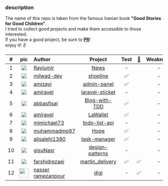 ### description

The name of this repo is taken from the famous Iranian book <b>"Good Stories for Good Children"</b>.</br>
I tried to collect good projects and make them accessible to those interested.</br>
If you have a good project, be sure to <b><ins>PR</ins></b>!</br>
enjoy it! ✌️

| #  |                                    pic                                    | Author                    |        Project         | Test | [🐳][dockerized] | Weakness | Strengths | 
|:--:|:-------------------------------------------------------------------------:|:--------------------------|:----------------------:|:----:|------------------|:--------:|:---------:|
| 1  |           <img src="https://github.com/Rayiumir.png?size=30" />           | [Rayiumir][a1]            |       [News][p1]       |  -   |                  |    -     |     -     |
| 2  |          <img src="https://github.com/milwad-dev.png?size=30" />          | [milwad-dev][a2]          |     [shopline][p2]     |  ✅   |                  |    -     |     -     |
| 3  |           <img src="https://github.com/amizayi.png?size=30" />            | [amizayi][a3]             |   [admin-panel][p3]    |  ✅   |                  |    -     |     -     |
| 4  |           <img src="https://github.com/amiravel.png?size=30" />           | [amiravel][a4]            | [laravel-sticket][p4]  |  -   |                  |    -     |     -     |
| 5  |          <img src="https://github.com/abbasfisal.png?size=30" />          | [abbasfisal][a5]          |  [Blog-with-TDD][p5]   |  ✅   |                  |    -     |     -     |
| 6  |           <img src="https://github.com/amiravel.png?size=30" />           | [amiravel][a4]            |     [LaWallet][p6]     |  ✅   |                  |    -     |     -     |
| 7  |         <img src="https://github.com/mjmichael73.png?size=30" />          | [mjmichael73][a6]         |  [todo-list-api][p7]   |  -   |                  |    -     |     -     |
| 8  |         <img src="https://github.com/muhammadmp97.png?size=30" />         | [muhammadmp97][a7]        |       [Hope][p8]       |  ✅   |                  |    -     |     -     |
| 9  |        <img src="https://github.com/alisalehi1380.png?size=30" />         | [alisalehi1380][a8]       |   [task-manager][p9]   |  ✅   |                  |    -     |     -     |
| 10 |           <img src="https://github.com/gisuNasr.png?size=30" />           | [gisuNasr][a9]            | [design-patterns][p10] |  -   |                  |    -     |     -     |
| 11 |        <img src="https://github.com/farshidrezaei.png?size=30" />         | [farshidrezaei][a10]      | [martin_delivery][p11] |  ✅   | ✅                |    -     |     -     |
| 12 | <img src="https://github.com/nrmz.png?size=30" style="width:30px;" /> | [nasser ramezanpour][a11] |    [digi][p12]    |  -   | ✅                |    -     |     -     |

[p1]:https://github.com/Rayiumir/News
[p2]:https://github.com/milwad-dev/shopline
[p3]:https://github.com/amizayi/admin-panel
[p4]:https://github.com/amiravel/laravel-sticket
[p5]:https://github.com/abbasfisal/Laravel-Blog-Project-with-TDD
[p6]:https://github.com/amiravel/LaWallet
[p7]:https://github.com/mjmichael73/laravel-todo-list-api
[p8]:https://github.com/muhammadmp97/Hope
[p9]:https://github.com/alisalehi1380/laravel-task-manager
[p10]:https://github.com/gisuNasr/laravel-design-patterns
[p11]:https://github.com/farshidrezaei/martin_delivery
[p12]:https://github.com/nrmz/review-task

[a1]:https://github.com/Rayiumir
[a2]:https://github.com/milwad-dev
[a3]:https://github.com/amizayi
[a4]:https://github.com/amiravel
[a5]:https://github.com/abbasfisal
[a6]:https://github.com/mjmichael73
[a7]:https://github.com/muhammadmp97
[a8]:https://github.com/alisalehi1380
[a9]:https://github.com/gisuNasr
[a10]:https://github.com/farshidrezaei
[a11]:https://github.com/nrmz

[dockerized]: ## "dockerized"
